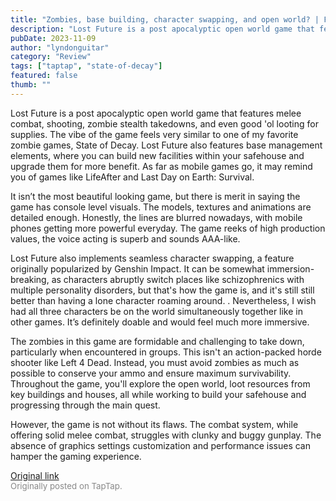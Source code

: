 ```yaml
---
title: "Zombies, base building, character swapping, and open world? | First Impressions - Lost Future"
description: "Lost Future is a post apocalyptic open world game that features melee combat, shooting, zombie stealth takedowns, and even good 'ol looting for supplies. The vibe of the game feels very similar to one of my favorite zombie games, State of Decay. Lost Future also features base management elements, where you can build new facilities within your safehouse and upgrade them for more benefit. As far as mobile games go, it may remind you of games like LifeAfter and Last Day on Earth: Survival."
pubDate: 2023-11-09
author: "lyndonguitar"
category: "Review"
tags: ["taptap", "state-of-decay"]
featured: false
thumb: ""
---
```


Lost Future is a post apocalyptic open world game that features melee combat, shooting, zombie stealth takedowns, and even good 'ol looting for supplies. The vibe of the game feels very similar to one of my favorite zombie games, State of Decay. Lost Future also features base management elements, where you can build new facilities within your safehouse and upgrade them for more benefit. As far as mobile games go, it may remind you of games like LifeAfter and Last Day on Earth: Survival.

It isn’t the most beautiful looking game, but there is merit in saying the game has console level visuals. The models, textures and animations are detailed enough. Honestly, the lines are blurred nowadays, with mobile phones getting more powerful everyday. The game reeks of high production values, the voice acting is superb and sounds AAA-like.

Lost Future also implements seamless character swapping, a feature originally popularized by Genshin Impact. It can be somewhat immersion-breaking, as characters abruptly switch places like schizophrenics with multiple personality disorders, but that's how the game is, and it's still still better than having a lone character roaming around. . Nevertheless, I wish had all three characters be on the world simultaneously together like in other games. It’s definitely doable and would feel much more immersive.

The zombies in this game are formidable and challenging to take down, particularly when encountered in groups. This isn't an action-packed horde shooter like Left 4 Dead. Instead, you must avoid zombies as much as possible to conserve your ammo and ensure maximum survivability. Throughout the game, you'll explore the open world, loot resources from key buildings and houses, all while working to build your safehouse and progressing through the main quest.

However, the game is not without its flaws. The combat system, while offering solid melee combat, struggles with clunky and buggy gunplay. The absence of graphics settings customization and performance issues can hamper the gaming experience.

[Original link](https://www.taptap.io/post/6524433)<br><span style="font-size: 0.95em; color: #888;">Originally posted on TapTap.</span>
